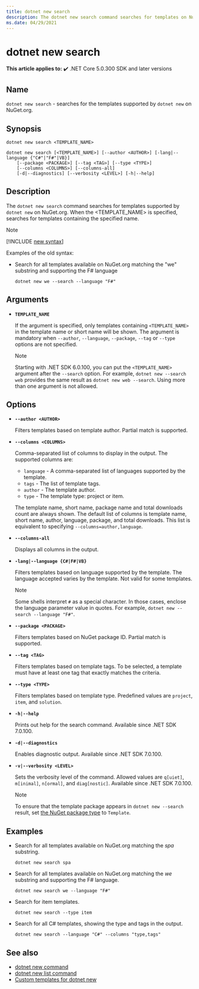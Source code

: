 ```yaml
---
title: dotnet new search
description: The dotnet new search command searches for templates on NuGet.org.
ms.date: 04/29/2021
---
```

# dotnet new search

**This article applies to:** ✔️ .NET Core 5.0.300 SDK and later versions

## Name

`dotnet new search` - searches for the templates supported by `dotnet new` on NuGet.org.

## Synopsis

```dotnetcli
dotnet new search <TEMPLATE_NAME>

dotnet new search [<TEMPLATE_NAME>] [--author <AUTHOR>] [-lang|--language {"C#"|"F#"|VB}]
    [--package <PACKAGE>] [--tag <TAG>] [--type <TYPE>]
    [--columns <COLUMNS>] [--columns-all]
    [-d|--diagnostics] [--verbosity <LEVEL>] [-h|--help]
```

## Description

The `dotnet new search` command searches for templates supported by `dotnet new` on NuGet.org. When the <TEMPLATE_NAME> is specified, searches for templates containing the specified name.

> [!NOTE]
> [!INCLUDE [new syntax](../../../includes/dotnet-new-7-0-syntax.md)]
>
> Examples of the old syntax:
>
> - Search for all templates available on NuGet.org matching the "we" substring and supporting the F# language
>
>   ```dotnetcli
>   dotnet new we --search --language "F#"
>   ```

## Arguments

- **`TEMPLATE_NAME`**

  If the argument is specified, only templates containing `<TEMPLATE_NAME>` in the template name or short name will be shown.
  The argument is mandatory when `--author`, `--language`, `--package`, `--tag` or `--type` options are not specified.

  > [!NOTE]
  > Starting with .NET SDK 6.0.100, you can put the `<TEMPLATE_NAME>` argument after the `--search` option. For example, `dotnet new --search web` provides the same result as `dotnet new web --search`.
  > Using more than one argument is not allowed.

## Options

- **`--author <AUTHOR>`**

  Filters templates based on template author. Partial match is supported.

- **`--columns <COLUMNS>`**

  Comma-separated list of columns to display in the output. The supported columns are:
  - `language` - A comma-separated list of languages supported by the template.
  - `tags` - The list of template tags.
  - `author` - The template author.
  - `type` - The template type: project or item.
  
  The template name, short name, package name and total downloads count are always shown. The default list of columns is template name, short name, author, language, package, and total downloads. This list is equivalent to specifying `--columns=author,language`.

- **`--columns-all`**

  Displays all columns in the output.

- **`-lang|--language {C#|F#|VB}`**

  Filters templates based on language supported by the template. The language accepted varies by the template. Not valid for some templates.

  > [!NOTE]
  > Some shells interpret `#` as a special character. In those cases, enclose the language parameter value in quotes. For example, `dotnet new --search --language "F#"`.

- **`--package <PACKAGE>`**

  Filters templates based on NuGet package ID. Partial match is supported.

- **`--tag <TAG>`**

  Filters templates based on template tags. To be selected, a template must have at least one tag that exactly matches the criteria.

- **`--type <TYPE>`**

  Filters templates based on template type. Predefined values are `project`, `item`, and `solution`.

- **`-h|--help`**

  Prints out help for the search command. Available since .NET SDK 7.0.100.

- **`-d|--diagnostics`**

  Enables diagnostic output. Available since .NET SDK 7.0.100.

- **`-v|--verbosity <LEVEL>`**

  Sets the verbosity level of the command. Allowed values are `q[uiet]`, `m[inimal]`, `n[ormal]`, and `diag[nostic]`. Available since .NET SDK 7.0.100.

  > [!NOTE]
  > To ensure that the template package appears in `dotnet new --search` result, set [the NuGet package type](/nuget/create-packages/set-package-type) to `Template`.

## Examples

- Search for all templates available on NuGet.org matching the *spa* substring.

  ```dotnetcli
  dotnet new search spa
  ```

- Search for all templates available on NuGet.org matching the *we* substring and supporting the F# language.

  ```dotnetcli
  dotnet new search we --language "F#"
  ```

- Search for item templates.

  ```dotnetcli
  dotnet new search --type item
  ```

- Search for all C# templates, showing the type and tags in the output.

  ```dotnetcli
  dotnet new search --language "C#" --columns "type,tags"
  ```

## See also

- [dotnet new command](dotnet-new.md)
- [dotnet new list command](dotnet-new-list.md)
- [Custom templates for dotnet new](custom-templates.md)
